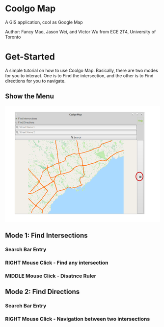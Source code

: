 # Coolgo Map
A GIS application, cool as Google Map

Author: Fancy Mao, Jason Wei, and VIctor Wu from ECE 2T4, University of Toronto 

# Get-Started
A simple tutorial on how to use Coolgo Map. Basically, there are two modes for you to interact. One is to Find the intersection, and the other is to Find directions for you to navigate.

## Show the Menu
![menuclose](assets/menuclose.png)

## Mode 1: Find Intersections
### Search Bar Entry


### RIGHT Mouse Click - Find any intersection


### MIDDLE Mouse Click - Disatnce Ruler


## Mode 2: Find Directions
### Search Bar Entry


### RIGHT Mouse Click - Navigation between two intersections
